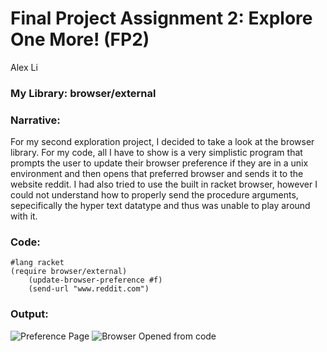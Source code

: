 # Final Project Assignment 2: Explore One More! (FP2) 
Alex Li

### My Library: browser/external

### Narrative:
For my second exploration project, I decided to take a look at the browser library. For my code, all I have to show is a very simplistic program that prompts the user to update their browser preference if they are in a unix environment and then opens that preferred browser and sends it to the website reddit. I had also tried to use the built in racket browser, however I could not understand how to properly send the procedure arguments, sepecifically the hyper text datatype and thus was unable to play around with it.

### Code:
```
#lang racket
(require browser/external)
    (update-browser-preference #f)
    (send-url "www.reddit.com")
```

### Output:
![Preference Page](https://cloud.githubusercontent.com/assets/11621186/6911940/0d028266-d736-11e4-8c0e-0d86ec84c302.jpg)
 ![Browser Opened from code](https://cloud.githubusercontent.com/assets/11621186/6912061/16a9d1aa-d738-11e4-842a-8826242bffd3.jpg)

